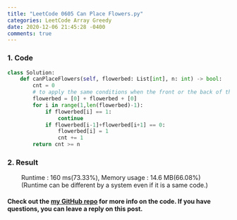 ```yaml
---
title: "LeetCode 0605 Can Place Flowers.py"
categories: LeetCode Array Greedy
date: 2020-12-06 21:45:28 -0400
comments: true
---
```


### 1. Code
```python
class Solution:
    def canPlaceFlowers(self, flowerbed: List[int], n: int) -> bool:
        cnt = 0
        # to apply the same conditions when the front or the back of the list is zero, put zero on the front and back of the list.
        flowerbed = [0] + flowerbed + [0]
        for i in range(1,len(flowerbed)-1):
            if flowerbed[i] == 1:
                continue
            if flowerbed[i-1]+flowerbed[i+1] == 0:
                flowerbed[i] = 1
                cnt += 1
        return cnt >= n
```

### 2. Result
&nbsp;&nbsp;&nbsp;&nbsp;&nbsp;&nbsp;&nbsp;&nbsp;Runtime : 160 ms(73.33%), Memory usage : 14.6 MB(66.08%)
&nbsp;&nbsp;&nbsp;&nbsp;&nbsp;&nbsp;&nbsp;&nbsp;(Runtime can be different by a system even if it is a same code.)

#### Check out the [my GitHub repo][hyuk-gh] for more info on the code. If you have questions, you can leave a reply on this post.
[hyuk-gh]: https://github.com/dlgur1994/StudyAlgorithms
